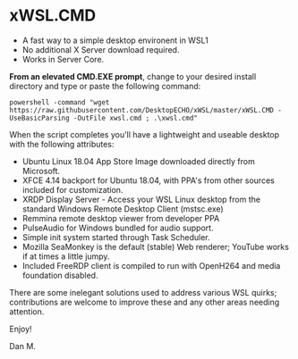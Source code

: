 # xWSL.CMD 

- A fast way to a simple desktop environent in WSL1
- No additional X Server download required.
- Works in Server Core.

**From an elevated CMD.EXE prompt**, change to your desired install directory and type or paste the following command:

```powershell -command "wget https://raw.githubusercontent.com/DesktopECHO/xWSL/master/xWSL.CMD -UseBasicParsing -OutFile xwsl.cmd ; .\xwsl.cmd" ```

When the script completes you'll have a lightweight and useable desktop with the following attributes:

- Ubuntu Linux 18.04 App Store Image downloaded directly from Microsoft.  
- XFCE 4.14 backport for Ubuntu 18.04, with PPA's from other sources included for customization. 
- XRDP Display Server - Access your WSL Linux desktop from the standard Windows Remote Desktop Client (mstsc.exe)
- Remmina remote desktop viewer from developer PPA
- PulseAudio for Windows bundled for audio support.
- Simple init system started through Task Scheduler.
- Mozilla SeaMonkey is the default (stable) Web renderer; YouTube works if at times a little jumpy.     
- Included FreeRDP client is compiled to run with OpenH264 and media foundation disabled. 

There are some inelegant solutions used to address various WSL quirks; contributions are welcome to improve these and any other areas needing attention.

Enjoy!

Dan M.
